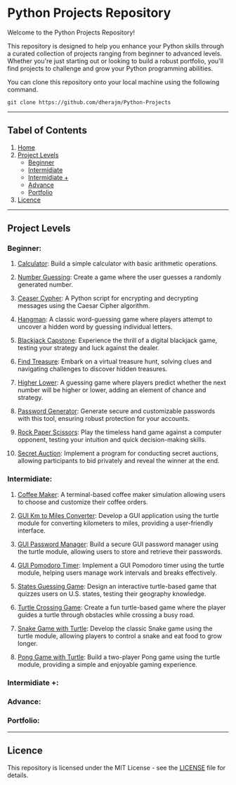 # Python Projects Repository
Welcome to the Python Projects Repository!

This repository is designed to help you enhance your Python skills through a curated collection of projects ranging from beginner to advanced levels. Whether you're just starting out or looking to build a robust portfolio, you'll find projects to challenge and grow your Python programming abilities.

You can clone this repository onto your local machine using the following command.

    git clone https://github.com/dherajm/Python-Projects

---
## Tabel of Contents
1. [Home]()
2. [Project Levels](https://github.com/dherajm/Python-Projects/blob/main/README.md#project-levels)
   - [Beginner](https://github.com/dherajm/Python-Projects/blob/main/README.md#beginner)
   - [Intermidiate](https://github.com/dherajm/Python-Projects/blob/main/README.md#intermidiate)
   - [Intermidiate +](https://github.com/dherajm/Python-Projects/blob/main/README.md#intermidiate-)
   - [Advance](https://github.com/dherajm/Python-Projects/blob/main/README.md#advance)
   - [Portfolio](https://github.com/dherajm/Python-Projects/blob/main/README.md#portfolio)
3. [Licence](https://github.com/dherajm/Python-Projects/blob/main/README.md#licence)

---
## Project Levels
### Beginner:
1. [Calculator](https://github.com/dherajm/Python-Projects/tree/main/Beginner/calculator): Build a simple calculator with basic arithmetic operations.
   
2. [Number Guessing](https://github.com/dherajm/Python-Projects/tree/main/Beginner/number-guessing): Create a game where the user guesses a randomly generated number.
   
3. [Ceaser Cypher](https://github.com/dherajm/Python-Projects/tree/main/Beginner/ceaser-cypher): A Python script for encrypting and decrypting messages using the Caesar Cipher algorithm.
   
4. [Hangman](): A classic word-guessing game where players attempt to uncover a hidden word by guessing individual letters.
   
5. [Blackjack Capstone](): Experience the thrill of a digital blackjack game, testing your strategy and luck against the dealer.
    
6. [Find Treasure](): Embark on a virtual treasure hunt, solving clues and navigating challenges to discover hidden treasures.
    
7. [Higher Lower](): A guessing game where players predict whether the next number will be higher or lower, adding an element of chance and strategy.
    
8. [Password Generator](): Generate secure and customizable passwords with this tool, ensuring robust protection for your accounts.
 
9. [Rock Paper Scissors](): Play the timeless hand game against a computer opponent, testing your intuition and quick decision-making skills.
    
10. [Secret Auction](): Implement a program for conducting secret auctions, allowing participants to bid privately and reveal the winner at the end.


### Intermidiate:
1. [Coffee Maker](): A terminal-based coffee maker simulation allowing users to choose and customize their coffee orders.

2. [GUI Km to Miles Converter](): Develop a GUI application using the turtle module for converting kilometers to miles, providing a user-friendly interface.

3. [GUI Password Manager](): Build a secure GUI password manager using the turtle module, allowing users to store and retrieve their passwords.

4. [GUI Pomodoro Timer](): Implement a GUI Pomodoro timer using the turtle module, helping users manage work intervals and breaks effectively.

5. [States Guessing Game](): Design an interactive turtle-based game that quizzes users on U.S. states, testing their geography knowledge.

6. [Turtle Crossing Game](): Create a fun turtle-based game where the player guides a turtle through obstacles while crossing a busy road.

7. [Snake Game with Turtle](): Develop the classic Snake game using the turtle module, allowing players to control a snake and eat food to grow longer.

8. [Pong Game with Turtle](): Build a two-player Pong game using the turtle module, providing a simple and enjoyable gaming experience.


### Intermidiate +:


### Advance:


### Portfolio:

---
## Licence
This repository is licensed under the MIT License - see the [LICENSE](https://github.com/dherajm/Python-Projects/blob/main/LICENSE) file for details.
